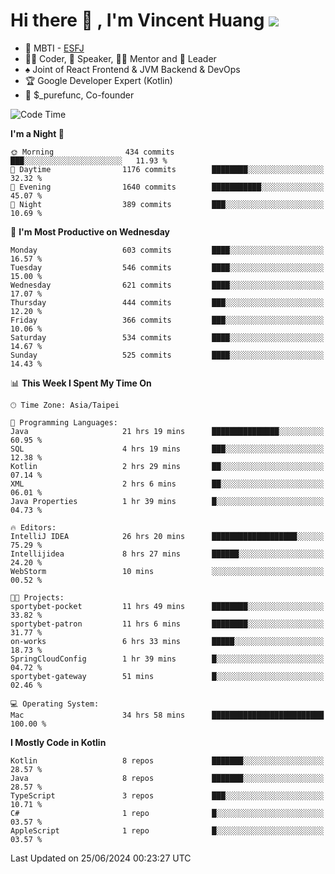 # Hi there 👋 , I'm Vincent Huang ![](https://komarev.com/ghpvc/?username=Jian-Min-Huang)
- 👀 MBTI - [ESFJ](https://www.16personalities.com/esfj-personality)
- 👨‍💻 Coder, 🎤 Speaker, 👨‍🏫 Mentor and 🚀 Leader
- ♠️ Joint of React Frontend & JVM Backend & DevOps
- 🏆 Google Developer Expert (Kotlin)
- 💼 $_purefunc, Co-founder

<!--START_SECTION:waka-->
![Code Time](http://img.shields.io/badge/Code%20Time-3%2C948%20hrs%2013%20mins-blue)

**I'm a Night 🦉** 

```text
🌞 Morning                434 commits         ███░░░░░░░░░░░░░░░░░░░░░░   11.93 % 
🌆 Daytime                1176 commits        ████████░░░░░░░░░░░░░░░░░   32.32 % 
🌃 Evening                1640 commits        ███████████░░░░░░░░░░░░░░   45.07 % 
🌙 Night                  389 commits         ███░░░░░░░░░░░░░░░░░░░░░░   10.69 % 
```
📅 **I'm Most Productive on Wednesday** 

```text
Monday                   603 commits         ████░░░░░░░░░░░░░░░░░░░░░   16.57 % 
Tuesday                  546 commits         ████░░░░░░░░░░░░░░░░░░░░░   15.00 % 
Wednesday                621 commits         ████░░░░░░░░░░░░░░░░░░░░░   17.07 % 
Thursday                 444 commits         ███░░░░░░░░░░░░░░░░░░░░░░   12.20 % 
Friday                   366 commits         ███░░░░░░░░░░░░░░░░░░░░░░   10.06 % 
Saturday                 534 commits         ████░░░░░░░░░░░░░░░░░░░░░   14.67 % 
Sunday                   525 commits         ████░░░░░░░░░░░░░░░░░░░░░   14.43 % 
```


📊 **This Week I Spent My Time On** 

```text
🕑︎ Time Zone: Asia/Taipei

💬 Programming Languages: 
Java                     21 hrs 19 mins      ███████████████░░░░░░░░░░   60.95 % 
SQL                      4 hrs 19 mins       ███░░░░░░░░░░░░░░░░░░░░░░   12.38 % 
Kotlin                   2 hrs 29 mins       ██░░░░░░░░░░░░░░░░░░░░░░░   07.14 % 
XML                      2 hrs 6 mins        ██░░░░░░░░░░░░░░░░░░░░░░░   06.01 % 
Java Properties          1 hr 39 mins        █░░░░░░░░░░░░░░░░░░░░░░░░   04.73 % 

🔥 Editors: 
IntelliJ IDEA            26 hrs 20 mins      ███████████████████░░░░░░   75.29 % 
Intellijidea             8 hrs 27 mins       ██████░░░░░░░░░░░░░░░░░░░   24.20 % 
WebStorm                 10 mins             ░░░░░░░░░░░░░░░░░░░░░░░░░   00.52 % 

🐱‍💻 Projects: 
sportybet-pocket         11 hrs 49 mins      ████████░░░░░░░░░░░░░░░░░   33.82 % 
sportybet-patron         11 hrs 6 mins       ████████░░░░░░░░░░░░░░░░░   31.77 % 
on-works                 6 hrs 33 mins       █████░░░░░░░░░░░░░░░░░░░░   18.73 % 
SpringCloudConfig        1 hr 39 mins        █░░░░░░░░░░░░░░░░░░░░░░░░   04.72 % 
sportybet-gateway        51 mins             █░░░░░░░░░░░░░░░░░░░░░░░░   02.46 % 

💻 Operating System: 
Mac                      34 hrs 58 mins      █████████████████████████   100.00 % 
```

**I Mostly Code in Kotlin** 

```text
Kotlin                   8 repos             ███████░░░░░░░░░░░░░░░░░░   28.57 % 
Java                     8 repos             ███████░░░░░░░░░░░░░░░░░░   28.57 % 
TypeScript               3 repos             ███░░░░░░░░░░░░░░░░░░░░░░   10.71 % 
C#                       1 repo              █░░░░░░░░░░░░░░░░░░░░░░░░   03.57 % 
AppleScript              1 repo              █░░░░░░░░░░░░░░░░░░░░░░░░   03.57 % 
```




 Last Updated on 25/06/2024 00:23:27 UTC
<!--END_SECTION:waka-->
